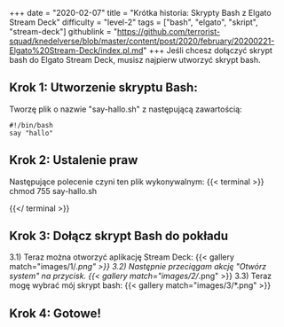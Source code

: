 +++
date = "2020-02-07"
title = "Krótka historia: Skrypty Bash z Elgato Stream Deck"
difficulty = "level-2"
tags = ["bash", "elgato", "skript", "stream-deck"]
githublink = "https://github.com/terrorist-squad/knedelverse/blob/master/content/post/2020/february/20200221-Elgato%20Stream-Deck/index.pl.md"
+++
Jeśli chcesz dołączyć skrypt bash do Elgato Stream Deck, musisz najpierw utworzyć skrypt bash.
## Krok 1: Utworzenie skryptu Bash:
Tworzę plik o nazwie "say-hallo.sh" z następującą zawartością:
```
#!/bin/bash
say "hallo"

```

## Krok 2: Ustalenie praw
Następujące polecenie czyni ten plik wykonywalnym:
{{< terminal >}}
chmod 755 say-hallo.sh

{{</ terminal >}}

## Krok 3: Dołącz skrypt Bash do pokładu
3.1) Teraz można otworzyć aplikację Stream Deck:
{{< gallery match="images/1/*.png" >}}
3.2) Następnie przeciągam akcję "Otwórz system" na przycisk.
{{< gallery match="images/2/*.png" >}}
3.3) Teraz mogę wybrać mój skrypt bash:
{{< gallery match="images/3/*.png" >}}

## Krok 4: Gotowe!
